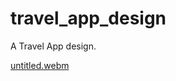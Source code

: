 # travel_app_design

A Travel App design.

[untitled.webm](https://github.com/bryantwilliam/travel_app_design/assets/6384447/bb525721-7a16-4686-a9d1-827c60eab6c0)

